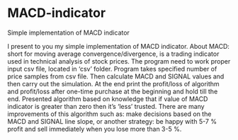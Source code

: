 # MACD-indicator
Simple implementation of MACD indicator

I present to you my simple implementation of MACD indicator. 
About MACD: short for moving average convergence/divergence, is a trading indicator used in technical analysis of stock prices.
The program need to work proper input csv file, located in ‘csv’ folder. Program takes specified number of price samples from csv file. Then calculate MACD and SIGNAL values and then carry out the simulation. At the end print the profit/loss of algorithm and profit/loss after one-time purchase at the beginning and hold till the end. 
Presented algorithm based on knowledge that if value of MACD indicator is greater than zero then it’s ‘less’ trusted. There are many improvements of this algorithm such as: make decisions based on the MACD and SIGNAL line slope, or another strategy: be happy with 5-7 % profit and sell immediately when you lose more than 3-5 %.


